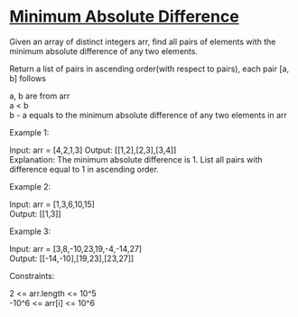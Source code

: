 # [Minimum Absolute Difference](https://leetcode.com/problems/minimum-absolute-difference/)

Given an array of distinct integers arr, find all pairs of elements with the minimum absolute difference of any two elements.   

Return a list of pairs in ascending order(with respect to pairs), each pair [a, b] follows  

a, b are from arr  
a < b  
b - a equals to the minimum absolute difference of any two elements in arr  
 
Example 1:  
 
Input: arr = [4,2,1,3] 
Output: [[1,2],[2,3],[3,4]]  
Explanation: The minimum absolute difference is 1. List all pairs with difference equal to 1 in ascending order.  

Example 2:  

Input: arr = [1,3,6,10,15]  
Output: [[1,3]]  

Example 3:     

Input: arr = [3,8,-10,23,19,-4,-14,27]  
Output: [[-14,-10],[19,23],[23,27]]   
 
Constraints:   

2 <= arr.length <= 10^5     
-10^6 <= arr[i] <= 10^6    